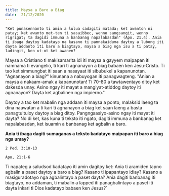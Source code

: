 ```yaml
---
title: Maysa a Baro a Biag
date:  21/12/2020
---
```


`"Ket punasennanto ti amin a lulua cadagiti matada; ket awanton ni patay; ket awanto met-ten ti sasaibbec, wenno sangsangit, wenno rigrigat; ta dagidi immuna a banbanag napalabasdan" (Apo. 21.4). Ania ti ibaga daytoy kadatayo na kasano ti pannakaiduma daytoy a lubong iti dayta addanto iti baro a biagtayo, maysa a biag nga isu a ti patay, ladingit, ken ut-ot ket awanen?`

Maysa a Cristiano ti makisarsarita idi iti maysa a gayyem maipapan iti namnama ti evangelio, ti kari ti agnanayon a biag babaen ken Jesu-Cristo. Ti tao ket simmungbat iti saan a nasayaat iti sibubukel a kapanunotan. "Agnanayon a biag?" kinunana a nabuyogan iti panagwagteng. "Anian a maysa a nakaam-amak a kapanunotan! Ti 70-80 a tawtawentayo ditoy ket dakesda unay. Asino ngay iti mayat a mangiyat-atiddog daytoy iti agnanayon? Dayta ket agbalinen nga impierno."

Daytoy a tao ket mabalin nga addaan iti maysa a ponto, malaksid laeng ta dina naawatan a ti kari ti agnanayon a biag ket saan laeng a basta panagtultuloy daytoy a biag ditoy. Pangngaasiyo-asino ngay iti mayat iti dayta? No di ket, kas kuna ti teksto iti ngato, dagiti immuna a banbanag ket napalabasdan, ket isuamin a banbanag ket agbalin a baro.

**Ania ti ibaga dagiti sumaganas a teksto kadatayo maipapan iti baro a biag nga umay?**

`2 Ped. 3:10-13`

`Apo, 21:1-6`

Ti napateg a saludsod kadatayo iti amin dagitoy ket: Ania ti aramiden tapno agbalin a paset daytoy a baro a biag? Kasano ti ipapantayo idiay? Kasano a masiguradotayo nga agbalintayo a paset dayta? Ania dagiti banbanag iti biagtayo, no addaman, ti mabalin a lapped iti panagbalintayo a paset iti dayta inkari ti Dios kadatayo babaen ken Jesus?`
